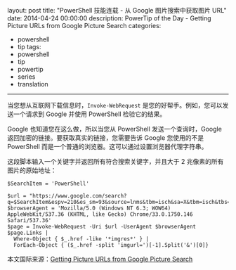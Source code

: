 ﻿layout: post
title: "PowerShell 技能连载 - 从 Google 图片搜索中获取图片 URL"
date: 2014-04-24 00:00:00
description: PowerTip of the Day - Getting Picture URLs from Google Picture Search
categories:
- powershell
- tip
tags:
- powershell
- tip
- powertip
- series
- translation
---
当您想从互联网下载信息时，`Invoke-WebRequest` 是您的好帮手。例如，您可以发送一个请求到 Google 并使用 PowerShell 检验它的结果。

Google 也知道您在这么做，所以当您从 PowerShell 发送一个查询时，Google 返回加密的链接。要获取真实的链接，您需要告诉 Google 您使用的不是 PowerShell 而是一个普通的浏览器。这可以通过设置浏览器代理字符串。

这段脚本输入一个关键字并返回所有符合搜索关键字，并且大于 2 兆像素的所有图片的原始地址：

    $SearchItem = 'PowerShell'
    
    $url = "https://www.google.com/search?q=$SearchItem&espv=210&es_sm=93&source=lnms&tbm=isch&sa=X&tbm=isch&tbs=isz:lt%2Cislt:2mp"
    $browserAgent = 'Mozilla/5.0 (Windows NT 6.3; WOW64) AppleWebKit/537.36 (KHTML, like Gecko) Chrome/33.0.1750.146 Safari/537.36'
    $page = Invoke-WebRequest -Uri $url -UserAgent $browserAgent
    $page.Links | 
      Where-Object { $_.href -like '*imgres*' } | 
      ForEach-Object { ($_.href -split 'imgurl=')[-1].Split('&')[0]}  

<!--more-->
本文国际来源：[Getting Picture URLs from Google Picture Search](http://powershell.com/cs/blogs/tips/archive/2014/04/24/getting-picture-urls-from-google-picture-search.aspx)
